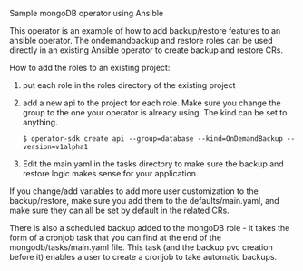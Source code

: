 Sample mongoDB operator using Ansible

This operator is an example of how to add backup/restore features to an ansible operator. The ondemandbackup and restore roles can be used directly in an existing Ansible operator to create backup and restore CRs.

How to add the roles to an existing project:
1. put each role in the roles directory of the existing project
2. add a new api to the project for each role. Make sure you change the group to the one your operator is already using. The kind can be set to anything.

   ```$ operator-sdk create api --group=database --kind=OnDemandBackup --version=v1alpha1```
3. Edit the main.yaml in the tasks directory to make sure the backup and restore logic makes sense for your application.

If you change/add variables to add more user customization to the backup/restore, make sure you add them to the defaults/main.yaml, and make sure they can all be set by default in the related CRs.

There is also a scheduled backup added to the mongoDB role - it takes the form of a cronjob task that you can find at the end of the mongodb/tasks/main.yaml file. This task (and the backup pvc creation before it) enables a user to create a cronjob to take automatic backups. 
